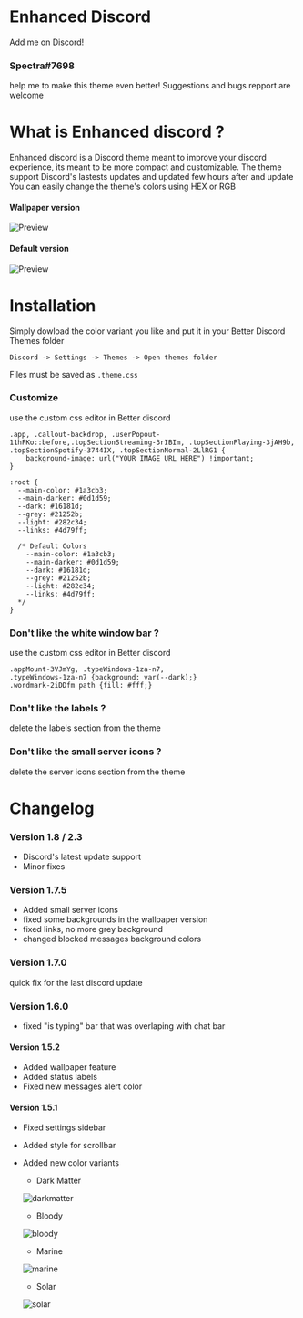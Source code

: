 # Enhanced Discord

Add me on Discord!

### Spectra#7698

help me to make this theme even better!
Suggestions and bugs repport are welcome

# What is Enhanced discord ?
Enhanced discord is a Discord theme meant to improve your discord experience, its meant to be more compact and customizable.
The theme support Discord's lastests updates and updated few hours after and update
You can easily change the theme's colors using HEX or RGB

#### Wallpaper version
![Preview](https://i.imgur.com/JOoFRGB.png)

#### Default version
![Preview](https://i.imgur.com/H2DXbDA.png)

# Installation
Simply dowload the color variant you like and put it in your Better Discord Themes folder

`Discord -> Settings -> Themes -> Open themes folder`

Files must be saved as `.theme.css`

### Customize
use the custom css editor in Better discord

    .app, .callout-backdrop, .userPopout-11hFKo::before,.topSectionStreaming-3rIBIm, .topSectionPlaying-3jAH9b, .topSectionSpotify-3744IX, .topSectionNormal-2LlRG1 {
        background-image: url("YOUR IMAGE URL HERE") !important;
    }

    :root {
      --main-color: #1a3cb3;
      --main-darker: #0d1d59;
      --dark: #16181d;
      --grey: #21252b;
      --light: #282c34;
      --links: #4d79ff;

      /* Default Colors
        --main-color: #1a3cb3;
        --main-darker: #0d1d59;
        --dark: #16181d;
        --grey: #21252b;
        --light: #282c34;
        --links: #4d79ff;
      */
    }

### Don't like the white window bar ?
use the custom css editor in Better discord
   
    .appMount-3VJmYg, .typeWindows-1za-n7,
    .typeWindows-1za-n7 {background: var(--dark);}
    .wordmark-2iDDfm path {fill: #fff;}

### Don't like the labels ?
delete the labels section from the theme

 ### Don't like the small server icons ?
 delete the server icons section from the theme

# Changelog

### Version 1.8 / 2.3
* Discord's latest update support
* Minor fixes

### Version 1.7.5
* Added small server icons
* fixed some backgrounds in the wallpaper version
* fixed links, no more grey background
* changed blocked messages background colors

### Version 1.7.0
quick fix for the last discord update

### Version 1.6.0
* fixed "is typing" bar that was overlaping with chat bar

#### Version 1.5.2
* Added wallpaper feature
* Added status labels
* Fixed new messages alert color

#### Version 1.5.1
* Fixed settings sidebar
* Added style for scrollbar
* Added new color variants
  * Dark Matter
  
  ![darkmatter](https://preview.ibb.co/mcmuvT/darkmatter.jpg)
  
  * Bloody
  
  ![bloody](https://preview.ibb.co/c8fb9o/bloody.jpg)
  
  * Marine
  
  ![marine](https://preview.ibb.co/jNv9Uo/marine.jpg)
  
  * Solar
  
  ![solar](https://preview.ibb.co/cAyUUo/solar.jpg)
